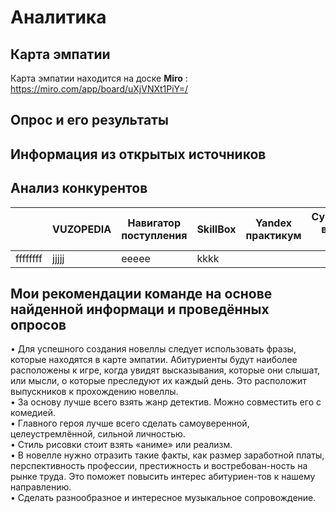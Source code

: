 
# Аналитика
## Карта эмпатии
Карта эмпатии находится на доске **Miro** : https://miro.com/app/board/uXjVNXt1PiY=/

## Опрос и его результаты


## Информация из открытых источников

## Анализ конкурентов
| |VUZOPEDIA|Навигатор поступления|  SkillBox  |Yandex практикум|Существующие<br>визуальные новеллы|
|-|-|-|-|-|-|
|ffffffff|jjjjj|eeeee|kkkk|
## Мои рекомендации команде на основе найденной информаци и проведённых опросов
•	Для успешного создания новеллы следует использовать фразы, которые находятся в карте эмпатии. Абитуриенты будут наиболее расположены к игре, когда увидят высказывания, которые они слышат, или мысли, о которые преследуют их каждый день. Это расположит выпускников к прохождению новеллы.<br>
•	За основу лучше всего взять жанр детектив. Можно совместить его с комедией.<br>
•	Главного героя лучше всего сделать самоуверенной, целеустремлённой, сильной личностью. <br>
•	Стиль рисовки стоит взять «аниме» или реализм.<br> 
•	В новелле нужно отразить такие факты, как размер заработной платы, перспективность профессии, престижность и востребован-ность на рынке труда. Это поможет повысить интерес абитуриен-тов к нашему направлению.<br>
•	Сделать разнообразное и интересное музыкальное сопровождение.




